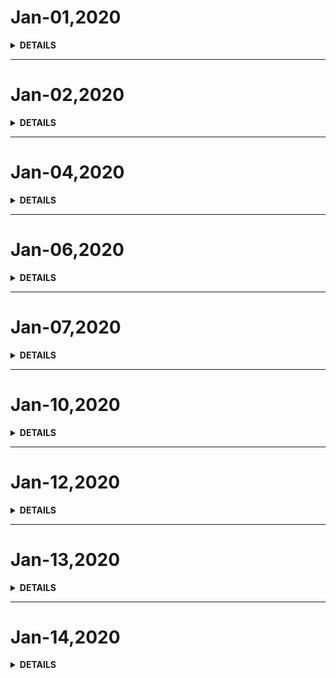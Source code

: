 # Jan-01,2020

<details><summary><b>DETAILS</b></summary>
<p>

### Daily Sentecnce
> Happy New Year.

### Goal

#### Class Daily 
> 1. Github365天代码提交--Github官网小格格。  
> 2. weekly之每周总结--公众号每周推送。 
> 3. 英语百词斩的每日打卡--百词斩官网计时。 
> 3. LeetCode刷题--LeetCode小格格。 

#### Deep
> Host a happy, unforgettable, deep wedding。

#### Subject
> 1. Vue技术栈从基础到源码的彻底掌握。  
> 2. node.js技术栈的全面掌握。  
> 3. Python专题学习。
> 4. webpack方向。 

#### Activity
> 一行五人去小盆子那吃了个新年火锅。以下为吃饭主题：    
```
举
全款为苗买套房
飞
结婚，挣钱
郅
结婚、一建证、保留（装修）
楠
换工作、买房
周
结婚
烁
定下一生陪伴左右之人、Running  500、核心以上专利一篇
兰
做自己
```

</p>
</details>

---

# Jan-02,2020

<details>
<summary><b>DETAILS</b></summary>
<p>

> 周四，新年第一个工作日。
</p>
</details>

---

# Jan-04,2020

<details>
<summary><b>DETAILS</b></summary>
<p>

> 周六。
>
> 周末的日子总是【关上手机，舒服的窝在沙发里】。    
> 本来我是打算在这两天里，恶补node，从新手直接成为专家的，然躺在被窝里就这么美丽的度过了一个下午。  
> 小兰子的前同事们陪着她去过生日了，真好。

> 夜晚来临，学习开始。
</p>
</details>

---

# Jan-06,2020

<details>
<summary><b>DETAILS</b></summary>
<p>

> 周一。
>
> 上个周末关注了一个vlog博主--张子贺。  
> 这小伙，90后，公号的主要内容为30天挑战系列。  
> 看了他的30天挑战rap、30天挑战冥想、30天挑战远离网络、Google面试等。真是精彩。 
> 我很羡慕这个小伙子如此的热爱生活、作为一个90后的产品经理是如此的优秀，不禁让人向他看起。  
>
> 在观看他的视频后，我今天给自己立下的30天挑战是：坚持30天每天两小时的node学习。
</p>
</details>

---

# Jan-07,2020

<details>
<summary><b>DETAILS</b></summary>
<p>

> 周二。
>
> 今天是node.js 30天挑战的第二天，效果不是很好。    
>
> 我还是觉得应该把30天挑战形成文章，就像当时整理的浏览器工作原理那会一样，整理一个30天挑战编程语言的专题、公众号。  
> 以此用来记录三十天的学习。    
> 这个过程可能是痛苦且没有太大收获的，但是我还是应该去试一下。30天挑战系列太有诱惑力了。    
>
> 年底的时候复盘一下这十二个月，如果每一天全情投入，那么我就学会了12个方向的编程语言的基础方向。    
> 什么swift、python、Object-c、React等，不求多么精通，最起码想想都有一些了解，那成就感一定满满。
</p>
</details>

---

# Jan-10,2020

<details>
<summary><b>DETAILS</b></summary>
<p>

> 周五。
>
> 今天爱佑年会，剩下我们六七个菊外人呆在公司。  
> 一种莫名的焦虑感就这么袭来了。
</p>
</details>

---

# Jan-12,2020

<details>
<summary><b>DETAILS</b></summary>
<p>

> 周日。
>
> 周六在家学习了下Mithril框架，写了一下周报。 
> 去参加了一下年会，不知道哪来的一股怨气就袭上来了。    
> 
> 人的情绪很奇怪，本来因为某件事生气，后来你不因为这个某件事，倒开始因为你生气而生气了，这个时候就无解了，你要继续为生气而生气，还得因为生的气继续生气。    
> 所以，后来发现，生活的气、怒气在漫漫消亡。或者说可能在压制吧。
</p>
</details>

---


# Jan-13,2020

<details>
<summary><b>DETAILS</b></summary>
<p>

> 周一。
> 翻译了一下关于 browserlist方面的知识。    
> 发觉翻译很难，学到东西很少。这种感觉不明智。应不求甚解。
</p>
</details>

---

# Jan-14,2020

<details>
<summary><b>DETAILS</b></summary>
<p>

> 周二。
> 公司总部前端使用的技术栈为：Vue + ElementUI + Springboot(cloud)。 
> 对Vue以及UI框架应有一个不错的差不离的了解。
>
> 作为一名程序员，今天才发现原来我从来都没有想去外面的世界看看，看到许多的翻墙教程竟然还是一脸懵逼。想不到啊想不到，我的脑子被困住了这么久。
> 我必须释放我的大脑，格局要大起来啊。

</p>
</details>